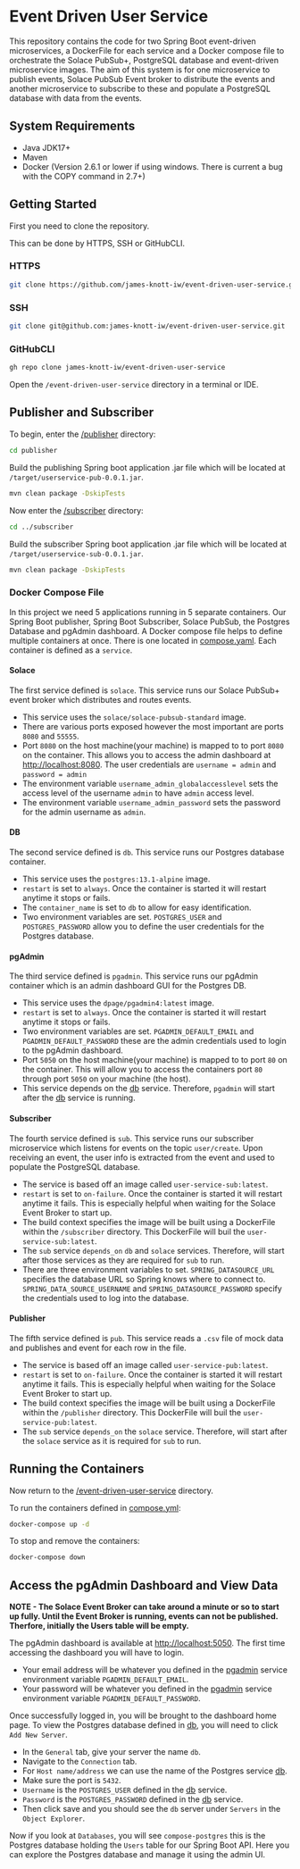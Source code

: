 # Event Driven User Service

This repository contains the code for two Spring Boot event-driven microservices, a DockerFile for each service and a Docker compose file to orchestrate the Solace PubSub+, PostgreSQL database and event-driven microservice images. The aim of this system is for one microservice to publish events, Solace PubSub Event broker to distribute the events and another microservice to subscribe to these and populate a PostgreSQL database with data from the events.

## System Requirements

- Java JDK17+
- Maven
- Docker (Version 2.6.1 or lower if using windows. There is current a bug with the COPY command in 2.7+)

## Getting Started

First you need to clone the repository.

This can be done by HTTPS, SSH or GitHubCLI.

### HTTPS

```bash
git clone https://github.com/james-knott-iw/event-driven-user-service.git
```

### SSH

```bash
git clone git@github.com:james-knott-iw/event-driven-user-service.git
```

### GitHubCLI

```bash
gh repo clone james-knott-iw/event-driven-user-service
```

Open the `/event-driven-user-service` directory in a terminal or IDE.

## Publisher and Subscriber

To begin, enter the [/publisher](/publisher) directory:

```bash
cd publisher
```

Build the publishing Spring boot application .jar file which will be located at `/target/userservice-pub-0.0.1.jar`.

```bash
mvn clean package -DskipTests
```

Now enter the [/subscriber](/subscriber) directory:

```bash
cd ../subscriber
```

Build the subscriber Spring boot application .jar file which will be located at `/target/userservice-sub-0.0.1.jar`.

```bash
mvn clean package -DskipTests
```

### Docker Compose File

In this project we need 5 applications running in 5 separate containers. Our Spring Boot publisher, Spring Boot Subscriber, Solace PubSub, the Postgres Database and pgAdmin dashboard. A Docker compose file helps to define multiple containers at once. There is one located in [compose.yaml](/compose.yml). Each container is defined as a `service`.

#### Solace

The first service defined is `solace`. This service runs our Solace PubSub+ event broker which distributes and routes events.

- This service uses the `solace/solace-pubsub-standard` image.
- There are various ports exposed however the most important are ports `8080` and `55555`.
- Port `8080` on the host machine(your machine) is mapped to to port `8080` on the container. This allows you to access the admin dashboard at [http://localhost:8080](http://localhost:8080). The user credentials are `username = admin` and `password = admin`
- The environment variable `username_admin_globalaccesslevel` sets the access level of the username `admin` to have `admin` access level.
- The environment variable `username_admin_password` sets the password for the admin username as `admin`.

#### DB

The second service defined is `db`. This service runs our Postgres database container.

- This service uses the `postgres:13.1-alpine` image.
- `restart` is set to `always`. Once the container is started it will restart anytime it stops or fails.
- The `container_name` is set to `db` to allow for easy identification.
- Two environment variables are set. `POSTGRES_USER` and `POSTGRES_PASSWORD` allow you to define the user credentials for the Postgres database.

#### pgAdmin

The third service defined is `pgadmin`. This service runs our pgAdmin container which is an admin dashboard GUI for the Postgres DB.

- This service uses the `dpage/pgadmin4:latest` image.
- `restart` is set to `always`. Once the container is started it will restart anytime it stops or fails.
- Two environment variables are set. `PGADMIN_DEFAULT_EMAIL` and `PGADMIN_DEFAULT_PASSWORD` these are the admin credentials used to login to the pgAdmin dashboard.
- Port `5050` on the host machine(your machine) is mapped to to port `80` on the container. This will allow you to access the containers port `80` through port `5050` on your machine (the host).
- This service depends on the [db](#db) service. Therefore, `pgadmin` will start after the [db](#db) service is running.

#### Subscriber

The fourth service defined is `sub`. This service runs our subscriber microservice which listens for events on the topic `user/create`. Upon receiving an event, the user info is extracted from the event and used to populate the PostgreSQL database.

- The service is based off an image called `user-service-sub:latest`.
- `restart` is set to `on-failure`. Once the container is started it will restart anytime it  fails. This is especially helpful when waiting for the Solace Event Broker to start up.
- The build context specifies the image will be built using a DockerFile within the `/subscriber` directory. This DockerFile will buil the `user-service-sub:latest`.
- The `sub` service `depends_on` `db` and `solace` services. Therefore, will start after those services as they are required for `sub` to run.
- There are three environment variables to set. `SPRING_DATASOURCE_URL` specifies the database URL so Spring knows where to connect to. `SPRING_DATA_SOURCE_USERNAME` and `SPRING_DATASOURCE_PASSWORD` specify the credentials used to log into the database.

#### Publisher

The fifth service defined is `pub`. This service reads a `.csv` file of mock data and publishes and event for each row in the file.

- The service is based off an image called `user-service-pub:latest`.
- `restart` is set to `on-failure`. Once the container is started it will restart anytime it  fails. This is especially helpful when waiting for the Solace Event Broker to start up.
- The build context specifies the image will be built using a DockerFile within the `/publisher` directory. This DockerFile will buil the `user-service-pub:latest`.
- The `sub` service `depends_on` the `solace` service. Therefore, will start after the `solace` service as it is required for `sub` to run.

## Running the Containers

Now return to the [/event-driven-user-service](/) directory.

To run the containers defined in [compose.yml](/compose.yml):

```bash
docker-compose up -d
```

To stop and remove the containers:

```bash
docker-compose down
```

## Access the pgAdmin Dashboard and View Data

**NOTE - The Solace Event Broker can take around a minute or so to start up fully. Until the Event Broker is running, events can not be published. Therfore, initially the Users table will be empty.**

The pgAdmin dashboard is available at [http://localhost:5050](http://localhost:5050). The first time accessing the dashboard you will have to login.  

- Your email address will be whatever you defined in the [pgadmin](#pgadmin) service environment variable `PGADMIN_DEFAULT_EMAIL`.
- Your password will be whatever you defined in the [pgadmin](#pgadmin) service environment variable `PGADMIN_DEFAULT_PASSWORD`.

Once successfully logged in, you will be brought to the dashboard home page. To view the Postgres database defined in [db](#db), you will need to click `Add New Server`.

- In the `General` tab, give your server the name `db`.
- Navigate to the `Connection` tab.
- For `Host name/address` we can use the name of the Postgres service [db](#db).
- Make sure the port is `5432`.
- `Username` is the `POSTGRES_USER` defined in the [db](#db) service.
- `Password` is the `POSTGRES_PASSWORD` defined in the [db](#db) service.
- Then click save and you should see the `db` server under `Servers` in the `Object Explorer`.

Now if you look at `Databases`, you will see `compose-postgres` this is the Postgres database holding the `Users` table for our Spring Boot API. Here you can explore the Postgres database and manage it using the admin UI.
